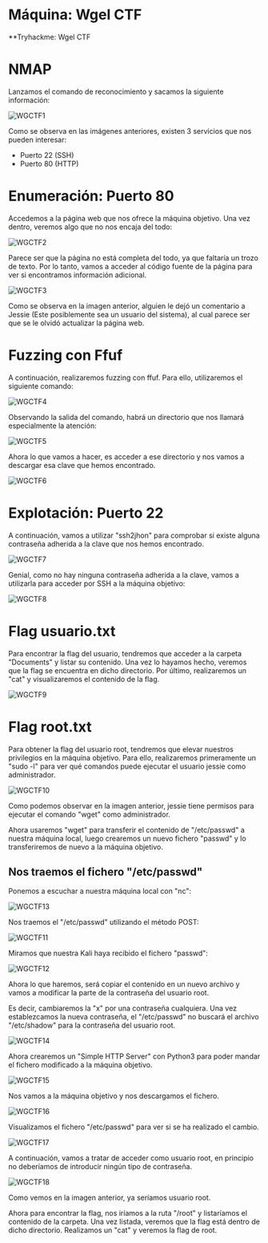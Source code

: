 # Máquina: Wgel CTF

**Tryhackme: Wgel CTF

# NMAP

Lanzamos el comando de reconocimiento y sacamos la siguiente información:

![WGCTF1]()

Como se observa en las imágenes anteriores, existen 3 servicios que nos pueden interesar:

- Puerto 22 (SSH)
- Puerto 80 (HTTP)

# Enumeración: Puerto 80

Accedemos a la página web que nos ofrece la máquina objetivo. Una vez dentro, veremos algo que no nos encaja del todo:

![WGCTF2]()

Parece ser que la página no está completa del todo, ya que faltaría un trozo de texto. Por lo tanto, vamos a acceder al código fuente de la página para ver si encontramos información adicional.

![WGCTF3]()

Como se observa en la imagen anterior, alguien le dejó un comentario a Jessie (Este posiblemente sea un usuario del sistema), al cual parece ser que se le olvidó actualizar la página web.

# Fuzzing con Ffuf

A continuación, realizaremos fuzzing con ffuf. Para ello, utilizaremos el siguiente comando:

![WGCTF4]()

Observando la salida del comando, habrá un directorio que nos llamará especialmente la atención:

![WGCTF5]()

Ahora lo que vamos a hacer, es acceder a ese directorio y nos vamos a descargar esa clave que hemos encontrado.

![WGCTF6]()

# Explotación: Puerto 22

A continuación, vamos a utilizar "ssh2jhon" para comprobar si existe alguna contraseña adherida a la clave que nos hemos encontrado.

![WGCTF7]()

Genial, como no hay ninguna contraseña adherida a la clave, vamos a utilizarla para acceder por SSH a la máquina objetivo:

![WGCTF8]()

# Flag usuario.txt

Para encontrar la flag del usuario, tendremos que acceder a la carpeta "Documents" y listar su contenido. Una vez lo hayamos hecho, veremos que la flag se encuentra en dicho directorio. Por último, realizaremos un "cat" y visualizaremos el contenido de la flag.

![WGCTF9]()

# Flag root.txt

Para obtener la flag del usuario root, tendremos que elevar nuestros privilegios en la máquina objetivo. Para ello, realizaremos primeramente un "sudo -l" para ver qué comandos puede ejecutar el usuario jessie como administrador.

![WGCTF10]()

Como podemos observar en la imagen anterior, jessie tiene permisos para ejecutar el comando "wget" como administrador.

Ahora usaremos "wget" para transferir el contenido de "/etc/passwd" a nuestra máquina local, luego crearemos un nuevo fichero "passwd" y lo transferiremos de nuevo a la máquina objetivo.

## Nos traemos el fichero "/etc/passwd"

Ponemos a escuchar a nuestra máquina local con "nc":

![WGCTF13]()

Nos traemos el "/etc/passwd" utilizando el método POST:

![WGCTF11]()

Miramos que nuestra Kali haya recibido el fichero "passwd":

![WGCTF12]()

Ahora lo que haremos, será copiar el contenido en un nuevo archivo y vamos a modificar la parte de la contraseña del usuario root.

Es decir, cambiaremos la "x" por una contraseña cualquiera. Una vez establezcamos la nueva contraseña, el "/etc/passwd" no buscará el archivo "/etc/shadow" para la contraseña del usuario root.

![WGCTF14]()

Ahora crearemos un "Simple HTTP Server" con Python3 para poder mandar el fichero modificado a la máquina objetivo.

![WGCTF15]()

Nos vamos a la máquina objetivo y nos descargamos el fichero.

![WGCTF16]()

Visualizamos el fichero "/etc/passwd" para ver si se ha realizado el cambio.

![WGCTF17]()

A continuación, vamos a tratar de acceder como usuario root, en principio no deberíamos de introducir ningún tipo de contraseña.

![WGCTF18]()

Como vemos en la imagen anterior, ya seríamos usuario root.

Ahora para encontrar la flag, nos iríamos a la ruta "/root" y listaríamos el contenido de la carpeta. Una vez listada, veremos que la flag está dentro de dicho directorio. Realizamos un "cat" y veremos la flag de root.
